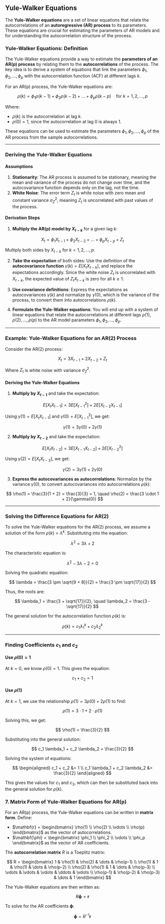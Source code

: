 ## Yule-Walker Equations

The **Yule-Walker equations** are a set of linear equations that relate the autocorrelations of an **autoregressive (AR) process** to its parameters. These equations are crucial for estimating the parameters of AR models and for understanding the autocorrelation structure of the process.

### Yule-Walker Equations: Definition

The Yule-Walker equations provide a way to estimate the **parameters of an AR(p) process** by relating them to the **autocorrelations** of the process. The key idea is to derive a system of equations that link the parameters $\phi_1, \phi_2, \dots, \phi_p$ with the autocorrelation function (ACF) at different lags $k$.

For an AR(p) process, the Yule-Walker equations are:

$$
\rho(k) = \phi_1 \rho(k-1) + \phi_2 \rho(k-2) + \dots + \phi_p \rho(k-p) \quad \text{for } k = 1, 2, \dots, p
$$

Where:

- $\rho(k)$ is the autocorrelation at lag $k$.
- $\rho(0) = 1$, since the autocorrelation at lag 0 is always 1.

These equations can be used to estimate the parameters $\phi_1, \phi_2, \dots, \phi_p$ of the AR process from the sample autocorrelations.

---

### Deriving the Yule-Walker Equations

#### Assumptions

1. **Stationarity**: The AR process is assumed to be stationary, meaning the mean and variance of the process do not change over time, and the autocovariance function depends only on the lag, not the time.
2. **White Noise**: The error term $Z_t$ is white noise with zero mean and constant variance $\sigma_Z^2$, meaning $Z_t$ is uncorrelated with past values of the process.

#### Derivation Steps

1. **Multiply the AR(p) model by $X_{t-k}$** for a given lag $k$:

$$
X_t = \phi_1 X_{t-1} + \phi_2 X_{t-2} + \dots + \phi_p X_{t-p} + Z_t
$$

Multiply both sides by $X_{t-k}$ for $k = 1, 2, \dots, p$.

2. **Take the expectation** of both sides: Use the definition of the **autocovariance function** $\gamma(k) = E[X_t X_{t-k}]$, and replace the expectations accordingly. Since the white noise $Z_t$ is uncorrelated with $X_{t-k}$, the expected value of $Z_t X_{t-k}$ is zero for all $k \geq 1$.

3. **Use covariance definitions**: Express the expectations as autocovariances $\gamma(k)$ and normalize by $\gamma(0)$, which is the variance of the process, to convert them into autocorrelations $\rho(k)$.

4. **Formulate the Yule-Walker equations**: You will end up with a system of linear equations that relate the autocorrelations at different lags $\rho(1), \rho(2), \dots, \rho(p)$ to the AR model parameters $\phi_1, \phi_2, \dots, \phi_p$.

---

### Example: Yule-Walker Equations for an AR(2) Process

Consider the AR(2) process:

$$
X_t = 3 X_{t-1} + 2 X_{t-2} + Z_t
$$

Where $Z_t$ is white noise with variance $\sigma_Z^2$.

#### Deriving the Yule-Walker Equations

1. **Multiply by $X_{t-1}$** and take the expectation:

$$
E[X_t X_{t-1}] = 3 E[X_{t-1}^2] + 2 E[X_{t-2} X_{t-1}]
$$

Using $\gamma(1) = E[X_t X_{t-1}]$ and $\gamma(0) = E[X_{t-1}^2]$, we get:

$$
\gamma(1) = 3 \gamma(0) + 2 \gamma(1)
$$

2. **Multiply by $X_{t-2}$** and take the expectation:

$$
E[X_t X_{t-2}] = 3 E[X_{t-1} X_{t-2}] + 2 E[X_{t-2}^2]
$$

Using $\gamma(2) = E[X_t X_{t-2}]$, we get:

$$
\gamma(2) = 3 \gamma(1) + 2 \gamma(0)
$$

3. **Express the autocovariances as autocorrelations**: Normalize by the variance $\gamma(0)$, to convert autocovariances into autocorrelations $\rho(k)$:

$$
\rho(1) = \frac{3}{1 + 2} = \frac{3}{3} = 1, \quad \rho(2) = \frac{3 \cdot 1 + 2}{\gamma(0)}
$$

---

### Solving the Difference Equations for AR(2)

To solve the Yule-Walker equations for the AR(2) process, we assume a solution of the form $\rho(k) = \lambda^k$. Substituting into the equation:

$$
\lambda^2 = 3 \lambda + 2
$$

The characteristic equation is:

$$
\lambda^2 - 3 \lambda - 2 = 0
$$

Solving the quadratic equation:

$$
\lambda = \frac{3 \pm \sqrt{9 + 8}}{2} = \frac{3 \pm \sqrt{17}}{2}
$$

Thus, the roots are:

$$
\lambda_1 = \frac{3 + \sqrt{17}}{2}, \quad \lambda_2 = \frac{3 - \sqrt{17}}{2}
$$

The general solution for the autocorrelation function $\rho(k)$ is:

$$
\rho(k) = c_1 \lambda_1^k + c_2 \lambda_2^k
$$

---

### Finding Coefficients $c_1$ and $c_2$

#### Use $\rho(0) = 1$

At $k = 0$, we know $\rho(0) = 1$. This gives the equation:

$$
c_1 + c_2 = 1
$$

#### Use $\rho(1)$

At $k = 1$, we use the relationship $\rho(1) = 3 \rho(0) + 2 \rho(1)$ to find:

$$
\rho(1) = 3 \cdot 1 + 2 \cdot \rho(1)
$$

Solving this, we get:

$$
\rho(1) = \frac{3}{2}
$$

Substituting into the general solution:

$$
c_1 \lambda_1 + c_2 \lambda_2 = \frac{3}{2}
$$

Solving the system of equations:

$$
\begin{aligned}
c_1 + c_2 &= 1 \\
c_1 \lambda_1 + c_2 \lambda_2 &= \frac{3}{2}
\end{aligned}
$$

This gives the values for $c_1$ and $c_2$, which can then be substituted back into the general solution for $\rho(k)$.

### **7. Matrix Form of Yule-Walker Equations for AR(p)**

For an AR(p) process, the Yule-Walker equations can be written in **matrix form**. Define:

- $\mathbf{r} = \begin{bmatrix} \rho(1) \\ \rho(2) \\ \vdots \\ \rho(p) \end{bmatrix}$ as the vector of autocorrelations.
- $\mathbf{\phi} = \begin{bmatrix} \phi_1 \\ \phi_2 \\ \vdots \\ \phi_p \end{bmatrix}$ as the vector of AR coefficients.

The **autocorrelation matrix** $R$ is a Toeplitz matrix:

$$
R = \begin{bmatrix}
1 & \rho(1) & \rho(2) & \dots & \rho(p-1) \\
\rho(1) & 1 & \rho(1) & \dots & \rho(p-2) \\
\rho(2) & \rho(1) & 1 & \dots & \rho(p-3) \\
\vdots & \vdots & \vdots & \ddots & \vdots \\
\rho(p-1) & \rho(p-2) & \rho(p-3) & \dots & 1
\end{bmatrix}
$$

The Yule-Walker equations are then written as:

$$
R \mathbf{\phi} = \mathbf{r}
$$

To solve for the AR coefficients $\mathbf{\phi}$:

$$
\mathbf{\phi} = R^{-1} \mathbf{r}
$$
